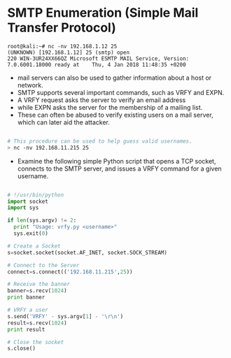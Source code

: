 # SMTP Enumeration (Simple Mail Transfer Protocol)

```ShellSession
root@kali:~# nc -nv 192.168.1.12 25
(UNKNOWN) [192.168.1.12] 25 (smtp) open
220 WIN-3UR24XX66QZ Microsoft ESMTP MAIL Service, Version: 7.0.6001.18000 ready at    Thu, 4 Jan 2018 11:48:35 +0200
```

- mail servers can also be used to gather information about a host or network.
- SMTP supports several important commands, such as VRFY and EXPN.
- A VRFY request asks the server to verify an email address
- while EXPN asks the server for the membership of a mailing list.
- These can often be abused to verify existing users on a mail server, which can later aid the attacker.

```Bash

# This procedure can be used to help guess valid usernames.
> nc -nv 192.168.11.215 25

```

- Examine the following simple Python script that opens a TCP socket, connects to the SMTP server, and issues a VRFY command for a given username.

```python

# !/usr/bin/python
import socket
import sys

if len(sys.argv) != 2:
  print "Usage: vrfy.py <username>"
  sys.exit(0)

# Create a Socket
s=socket.socket(socket.AF_INET, socket.SOCK_STREAM)

# Connect to the Server
connect=s.connect(('192.168.11.215',25))

# Receive the banner
banner=s.recv(1024)
print banner

# VRFY a user
s.send('VRFY' - sys.argv[1] - '\r\n')
result=s.recv(1024)
print result

# Close the socket
s.close()

```
